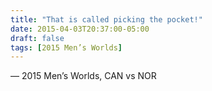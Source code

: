 ```yaml
---
title: "That is called picking the pocket!"
date: 2015-04-03T20:37:00-05:00
draft: false
tags: [2015 Men’s Worlds]
---
```

— 2015 Men’s Worlds, CAN vs NOR
<!--more--> 

